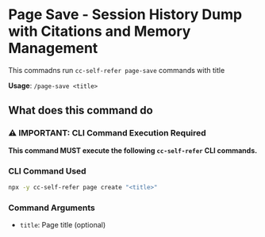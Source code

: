 # Page Save - Session History Dump with Citations and Memory Management

This commadns run `cc-self-refer page-save` commands with title

**Usage**: `/page-save <title>`

## What does this command do

### ⚠️ IMPORTANT: CLI Command Execution Required

**This command MUST execute the following `cc-self-refer` CLI commands.**

### CLI Command Used

```bash
npx -y cc-self-refer page create "<title>"
```

### Command Arguments
- `title`: Page title (optional)
